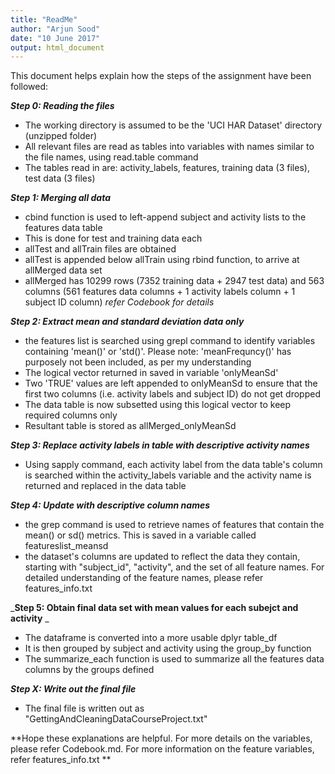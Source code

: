 ```yaml
---
title: "ReadMe"
author: "Arjun Sood"
date: "10 June 2017"
output: html_document
---
```


This document helps explain how the steps of the assignment have been followed:
  
  
_**Step 0: Reading the files**_  
- The working directory is assumed to be the 'UCI HAR Dataset' directory (unzipped folder)  
- All relevant files are read as tables into variables with names similar to the file names, using read.table command   
- The tables read in are: activity_labels, features, training data (3 files), test data (3 files)  
  
  
_**Step 1: Merging all data**_  
- cbind function is used to left-append subject and activity lists to the features data table  
- This is done for test and training data each  
- allTest and allTrain files are obtained  
- allTest is appended below allTrain using rbind function, to arrive at allMerged data set     
- allMerged has 10299 rows (7352 training data + 2947 test data) and 563 columns (561 features data columns + 1 activity labels column + 1 subject ID column) *refer Codebook for details*  
  
  
_**Step 2: Extract mean and standard deviation data only**_   
- the features list is searched using grepl command to identify variables containing 'mean()' or 'std()'. Please note: 'meanFrequncy()' has purposely not been included, as per my understanding  
- The logical vector returned in saved in variable 'onlyMeanSd'  
- Two 'TRUE' values are left appended to onlyMeanSd to ensure that the first two columns (i.e. activity labels and subject ID) do not get dropped   
- The data table is now subsetted using this logical vector to keep required columns only   
- Resultant table is stored as allMerged_onlyMeanSd   
   
   
_**Step 3: Replace activity labels in table with descriptive activity names**_  
- Using sapply command, each activity label from the data table's column is searched within the activity_labels variable and the activity name is returned and replaced in the data table  
  
  
_**Step 4: Update with descriptive column names**_ 
- the grep command is used to retrieve names of features that contain the mean() or sd() metrics. This is saved in a variable called featureslist_meansd  
- the dataset's columns are updated to reflect the data they contain, starting with "subject_id", "activity", and the set of all feature names. For detailed understanding of the feature names, please refer features_info.txt  
  
  
_**Step 5: Obtain final data set with mean values for each subejct and activity** _ 
- The dataframe is converted into a more usable dplyr table_df  
- It is then grouped by subject and activity using the group_by function   
- The summarize_each function is used to summarize all the features data columns by the groups defined    
  
  
_**Step X: Write out the final file**_  
- The final file is written out as "GettingAndCleaningDataCourseProject.txt"  
  
  
  
**Hope these explanations are helpful. For more details on the variables, please refer Codebook.md. For more information on the feature variables, refer features_info.txt **

